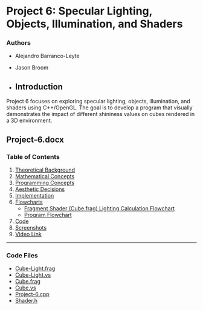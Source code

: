 # Project 6: Specular Lighting, Objects, Illumination, and Shaders

### Authors

- Alejandro Barranco-Leyte
- Jason Broom

- ## Introduction

Project 6 focuses on exploring specular lighting, objects, illumination, and shaders using C++/OpenGL. The goal is to develop a program that visually demonstrates the impact of different shininess values on cubes rendered in a 3D environment.

## Project-6.docx

### Table of Contents

1. [Theoretical Background](#theoretical-background)
2. [Mathematical Concepts](#mathematical-concepts)
3. [Programming Concepts](#programming-concepts)
4. [Aesthetic Decisions](#aesthetic-decisions)
5. [Implementation](#implementation)
6. [Flowcharts](#flowcharts)
    - [Fragment Shader (Cube.frag) Lighting Calculation Flowchart](#fragment-shader-cubefrag-lighting-calculation-flowchart)
    - [Program Flowchart](#program-flowchart)
7. [Code](#code)
8. [Screenshots](#screenshots)
9. [Video Link](#video-link)

---


### Code Files

- [Cube-Light.frag](Cube-Light.frag)
- [Cube-Light.vs](Cube-Light.vs)
- [Cube.frag](Cube.frag)
- [Cube.vs](Cube.vs)
- [Project-6.cpp](Project-6.cpp)
- [Shader.h](Shader.h)

